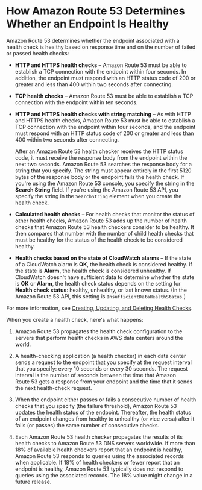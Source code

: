 # How Amazon Route 53 Determines Whether an Endpoint Is Healthy<a name="dns-failover-determining-health-of-endpoints"></a>

Amazon Route 53 determines whether the endpoint associated with a health check is healthy based on response time and on the number of failed or passed health checks:

+ **HTTP and HTTPS health checks** – Amazon Route 53 must be able to establish a TCP connection with the endpoint within four seconds\. In addition, the endpoint must respond with an HTTP status code of 200 or greater and less than 400 within two seconds after connecting\.

+ **TCP health checks** – Amazon Route 53 must be able to establish a TCP connection with the endpoint within ten seconds\.

+ **HTTP and HTTPS health checks with string matching** – As with HTTP and HTTPS health checks, Amazon Route 53 must be able to establish a TCP connection with the endpoint within four seconds, and the endpoint must respond with an HTTP status code of 200 or greater and less than 400 within two seconds after connecting\. 

  After an Amazon Route 53 health checker receives the HTTP status code, it must receive the response body from the endpoint within the next two seconds\. Amazon Route 53 searches the response body for a string that you specify\. The string must appear entirely in the first 5120 bytes of the response body or the endpoint fails the health check\. If you're using the Amazon Route 53 console, you specify the string in the **Search String** field\. If you're using the Amazon Route 53 API, you specify the string in the `SearchString` element when you create the health check\. 

+ **Calculated health checks** – For health checks that monitor the status of other health checks, Amazon Route 53 adds up the number of health checks that Amazon Route 53 health checkers consider to be healthy\. It then compares that number with the number of child health checks that must be healthy for the status of the health check to be considered healthy\. 

+ **Health checks based on the state of CloudWatch alarms** – If the state of a CloudWatch alarm is **OK**, the health check is considered healthy\. If the state is **Alarm**, the health check is considered unhealthy\. If CloudWatch doesn't have sufficient data to determine whether the state is **OK** or **Alarm**, the health check status depends on the setting for **Health check status**: healthy, unhealthy, or last known status\. \(In the Amazon Route 53 API, this setting is `InsufficientDataHealthStatus`\.\)

For more information, see [Creating, Updating, and Deleting Health Checks](health-checks-creating-deleting.md)\.

When you create a health check, here's what happens:

1. Amazon Route 53 propagates the health check configuration to the servers that perform health checks in AWS data centers around the world\. 

1. A health\-checking application \(a health checker\) in each data center sends a request to the endpoint that you specify at the request interval that you specify: every 10 seconds or every 30 seconds\. The request interval is the number of seconds between the time that Amazon Route 53 gets a response from your endpoint and the time that it sends the next health\-check request\.

1. When the endpoint either passes or fails a consecutive number of health checks that you specify \(the failure threshold\), Amazon Route 53 updates the health status of the endpoint\. Thereafter, the health status of an endpoint changes from healthy to unhealthy \(or vice versa\) after it fails \(or passes\) the same number of consecutive checks\.

1. Each Amazon Route 53 health checker propagates the results of its health checks to Amazon Route 53 DNS servers worldwide\. If more than 18% of available health checkers report that an endpoint is healthy, Amazon Route 53 responds to queries using the associated records when applicable\. If 18% of health checkers or fewer report that an endpoint is healthy, Amazon Route 53 typically does not respond to queries using the associated records\. The 18% value might change in a future release\.